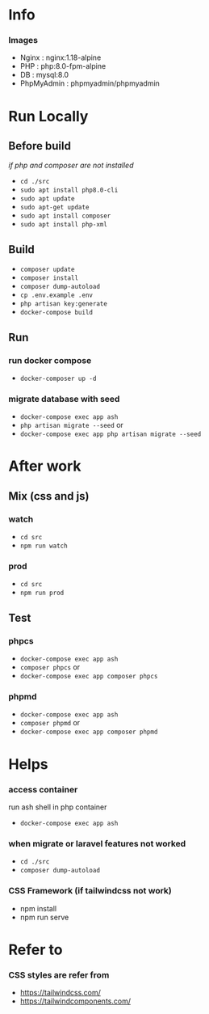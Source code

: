 # Info

### Images

- Nginx : nginx:1.18-alpine
- PHP : php:8.0-fpm-alpine
- DB : mysql:8.0
- PhpMyAdmin : phpmyadmin/phpmyadmin

# Run Locally

## Before build

_if php and composer are not installed_

- `cd ./src`
- `sudo apt install php8.0-cli`
- `sudo apt update`
- `sudo apt-get update`
- `sudo apt install composer`
- `sudo apt install php-xml`

## Build

- `composer update`
- `composer install`
- `composer dump-autoload`
- `cp .env.example .env`
- `php artisan key:generate`
- `docker-compose build`

## Run

### run docker compose

- `docker-composer up -d`

### migrate database with seed

- `docker-compose exec app ash`
- `php artisan migrate --seed`
  or
- `docker-compose exec app php artisan migrate --seed`

# After work

## Mix (css and js)

### watch

- `cd src`
- `npm run watch`

### prod

- `cd src`
- `npm run prod`

## Test

### phpcs

- `docker-compose exec app ash`
- `composer phpcs`
  or
- `docker-compose exec app composer phpcs`

### phpmd

- `docker-compose exec app ash`
- `composer phpmd`
  or
- `docker-compose exec app composer phpmd`

# Helps

### access container

run ash shell in php container

- `docker-compose exec app ash`

### when migrate or laravel features not worked

- `cd ./src`
- `composer dump-autoload`

### CSS Framework (if tailwindcss not work)

- npm install
- npm run serve

# Refer to

### CSS styles are refer from

- https://tailwindcss.com/
- https://tailwindcomponents.com/
